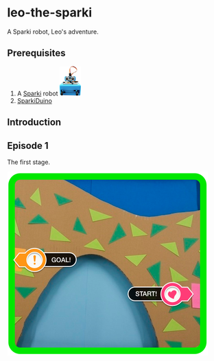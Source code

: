 leo-the-sparki
==============

A Sparki robot, Leo's adventure.

## Prerequisites

1. A [Sparki](http://arcbotics.com/products/sparki/) robot ![Sparki Face](images/sparki.png)
1. [SparkiDuino](http://arcbotics.com/products/sparki/start/)

## Introduction



## Episode 1

The first stage.

![Episode 1 field](images/episode1-field.png)

